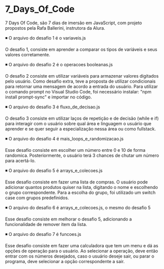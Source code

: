 ﻿# 7_Days_Of_Code

7 Days Of Code, são 7 dias de imersão em JavaScript, com projeto propostos pela Rafa Ballerini, instrutora da Alura.

◾ O arquivo do desafio 1 é o variaveis.js 

O desafio 1, consiste em aprender a comparar os tipos de variáveis e seus valores corretamente.


◾ O arquivo do desafio 2 é o operacoes booleanas.js 

O desafio 2 consiste em utilizar variáveis para armazenar valores digitados pelo usuário. Como desafio extra, teve a proposta de utilizar condicionais para retornar uma mensagem de acordo a entrada do usuário.
Para utilizar o comando prompt no Visual Studio Code, foi necessário instalar: "npm install prompt-sync" e importar no código.


◾ O arquivo do desafio 3 é fluxo_de_decisao.js

O desafio 3 consiste em utilizar laços de repetição e de decisão (while e if) para interagir com o usuário sobre qual área e linguagem o usuário que aprender e se quer seguir a especialização nessa área ou como fullstack. 


◾ O arquivo do desafio 4 é mais_loops_e_randomizacao.js

Esse desafio consiste em escolher um número entre 0 e 10 de forma randomica. Posteriormente, o usuário terá 3 chances de chutar um número para acertá-lo.


◾ O arquivo do desafio 5 é arrays_e_colecoes.js

Esse desafio consiste em fazer uma lista de compras. O usuário pode adicionar quantos produtos quiser na lista, digitando o nome e escolhendo o grupo correspondente. Para a escolha do grupo, foi utilizado um switch case com grupos predefinidos.  


◾ O arquivo do desafio 6 é arrays_e_colecoes.js, o mesmo do desafio 5

Esse desafio consiste em melhorar o desafio 5, adicionando a funcionalidade de remover item da lista.  


◾ O arquivo do desafio 7 é funcoes.js

Esse desafio consiste em fazer uma calculadora que tem um menu e dá as opções de operação para o usuário. Ao selecionar a operação, deve então entrar com os números desejados, caso o usuário deseje sair, ou parar o programa, deve selecionar a opção correspondente a sair.
